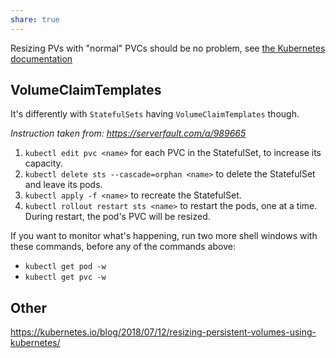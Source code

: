 ```yaml
---
share: true
---
```


Resizing PVs with "normal" PVCs should be no problem, see [the Kubernetes documentation](https://kubernetes.io/blog/2018/07/12/resizing-persistent-volumes-using-kubernetes/)

## VolumeClaimTemplates

It's differently with `StatefulSets` having `VolumeClaimTemplates` though.

*Instruction taken from: https://serverfault.com/a/989665*

1.  `kubectl edit pvc <name>` for each PVC in the StatefulSet, to increase its capacity.
2.  `kubectl delete sts --cascade=orphan <name>` to delete the StatefulSet and leave its pods.
3.  `kubectl apply -f <name>` to recreate the StatefulSet.
4.  `kubectl rollout restart sts <name>` to restart the pods, one at a time. During restart, the pod's PVC will be resized.

If you want to monitor what's happening, run two more shell windows with these commands, before any of the commands above:

-   `kubectl get pod -w`
-   `kubectl get pvc -w`


## Other
https://kubernetes.io/blog/2018/07/12/resizing-persistent-volumes-using-kubernetes/
